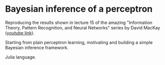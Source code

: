 # Bayesian inference of a perceptron

Reproducing the results shown in lecture 15 of the amazing "Information Theory, Pattern Recognition, and Neural Networks" series by David MacKay ([youtube link](https://youtu.be/Z1pcTxvCOgw)).

Starting from plain perceptron learning, motivating and building a simple Bayesian inference framework.

Julia language.

